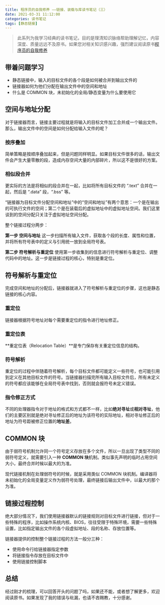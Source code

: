 ```yaml
---
title: 程序员的自我修养 ——链接、装载与库读书笔记（三）
date: 2021-03-31 11:12:00
categories: 读书笔记
tags: [静态链接]
---
```


> 此系列为我学习经典的读书笔记，目的是理清知识脉络帮助理解记忆，内容深度、质量远远不及原书。如果您对相关知识感兴趣，强烈建议阅读原书[程序员的自我修养](https://book.douban.com/subject/3652388/)

## 带着问题学习

* 静态链接中，输入的目标文件的各个段是如何被合并到输出文件的
* 链接器如何为他们分配在输出文件中的空间和地址
* 什么是 COMMON 块，未初始化的全局/静态变量为什么要使用它

## 空间与地址分配

对于链接器而言，链接主要过程就是将输入的目标文件加工合并成一个输出文件。那么，输出文件中的空间是如何分配给输入文件的呢？

### 按序叠加

简单策略是按顺序叠加起来，但是问题同样明显。如果目标文件很多的话，输出文件会产生大量零散的段，造成内存空间大量的内部碎片，所以这不是很好的方案。

### 相似段合并

更实际的方法是将相似的段合并在一起，比如将所有目标文件的 “.text” 合并在一起，然后是 “.data” 段，“.bss” 等。

“链接器为目标文件分配空间和地址”中的“空间和地址”有两个意思：一个是在输出的可执行文件的空间；第二个是在装载后的虚拟地址中的虚拟地址空间。我们这里谈到的空间分配只关注于虚拟地址空间分配。

整个链接过程分两步：

**第一步 空间与地址** 这一步扫描所有输入文件，获取各个段的长度、属性和位置，并将所有符号表中的定义与引用统一放到全局符号表。

**第二步 符号解析与重定位** 使用第一步收集到的信息进行符号解析与重定位、调整代码中的地址。这一步是链接过程的核心，特别是重定位。

## 符号解析与重定位

完成空间和地址的分配后，链接器就进入了符号解析与重定位的步骤，这也是静态链接的核心内容。

### 重定位

链接器根据符号地址对每个需要重定位的指令进行地址修正。

### 重定位表

**重定位表（Relocation Table）**是专门保存有关重定位信息的结构。

### 符号解析

重定位的过程中伴随着符号解析，每个目标文件都可能定义一些符号，也可能引用到定义在其他目标文件的符号。当链接器扫描完所有输入目标文件后，所有未定义的符号都应该能够在全局符号表中找到，否则就会报符号未定义错误。

### 指令修正方式

不同的处理器指令对于地址的格式和方式都不一样，比如**绝对寻址**或**相对寻址**，他们的主要区别就是绝对寻址修正后的地址为该符号的实际地址，相对寻址修正后的地址为符号距被修正位置的**地址差**。

## COMMON 块

由于弱符号机制允许同一个符号定义存放在多个文件，所以一旦出现了类型不同的弱符号定义，就需要引入一种 **COMMON 块**机制。类似事先声明的临时占用空间大小，最终合并时候以最大的为准。

现代链接机制在处理弱符号的时候，就是采用类似 COMMON 块机制。编译器将未初始化的全局变量定义作为弱符号处理，最终链接后输出文件中，以最大的那个为准。


## 链接过程控制

绝大部分情况下，我们使用链接器默认的链接规则对目标文件进行链接，但对于一些特殊的程序，比如操作系统内核、BIOS，往往受限于特殊环境，需要一些特殊设置，比如指定输出文件的各个段虚拟地址、段的名称、存放位置等。

链接器提供的控制整个链接过程的方法一般分三种：

* 使用命令行给链接器指定参数
* 将链接指令存放在目标文件中
* 使用链接控制脚本


## 总结

经过刚才的梳理，可以回答开头的问题了吗，如果还不能，或者想了解更多，欢迎阅读原书。如果发现了我的错误与纰漏，也请不吝赐教，十分感谢。

